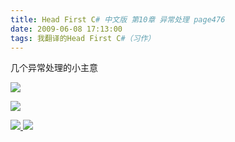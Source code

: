 ```yaml
---
title: Head First C# 中文版 第10章 异常处理 page476
date: 2009-06-08 17:13:00
tags: 我翻译的Head First C#（习作）
---
```

几个异常处理的小主意

  

![](https://p-blog.csdn.net/images/p_blog_csdn_net/cuipengfei1/EntryImages/20090608/2009-06-08_17-04-33.jpg)

![](https://p-blog.csdn.net/images/p_blog_csdn_net/cuipengfei1/EntryImages/20090608/2009-06-08_17-08-34.jpg)



[ ![](https://profile.csdnimg.cn/5/2/5/3_cuipengfei1)
![](https://g.csdnimg.cn/static/user-reg-year/1x/11.png)
](https://blog.csdn.net/cuipengfei1)





